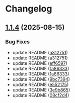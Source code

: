 # Changelog

## [1.1.4](https://github.com/tanchu/babel-plugin-react-source-string/compare/v1.1.3...v1.1.4) (2025-08-15)


### Bug Fixes

* update README ([a312751](https://github.com/tanchu/babel-plugin-react-source-string/commit/a3127516dff71762f88c464ade413b75c8d812a1))
* update README ([a312751](https://github.com/tanchu/babel-plugin-react-source-string/commit/a3127516dff71762f88c464ade413b75c8d812a1))
* update README ([eff6597](https://github.com/tanchu/babel-plugin-react-source-string/commit/eff65973ae045f782a0fc3ded3f7064b37db7614))
* update README ([1a86333](https://github.com/tanchu/babel-plugin-react-source-string/commit/1a8633340a7fa2b9fac659c1526f3374060f32b0))
* update README ([1a86333](https://github.com/tanchu/babel-plugin-react-source-string/commit/1a8633340a7fa2b9fac659c1526f3374060f32b0))
* update README ([9bc7394](https://github.com/tanchu/babel-plugin-react-source-string/commit/9bc7394aa8c182bf24b1fd575eb1213b8366d92e))
* update README ([e552175](https://github.com/tanchu/babel-plugin-react-source-string/commit/e5521758eed0fd5b5c8e838d4521c3e1f13abe83))
* update README ([3e9b865](https://github.com/tanchu/babel-plugin-react-source-string/commit/3e9b865f4b294b08a449188f59ca415a3cdf7c79))
* update README ([08cf2d4](https://github.com/tanchu/babel-plugin-react-source-string/commit/08cf2d44ae8de4a84706fc55ef996266bdf1cff4))

